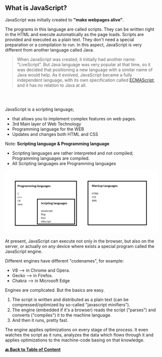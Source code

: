## What is JavaScript?

JavaScript was initially created to **"make webpages alive"**.

The programs in this language are called scripts. They can be written right in the HTML and execute automatically as the page 
loads.
Scripts are provided and executed as a plain text. They don't need a special preparation or a compilation to run.
In this aspect, JavaScript is very different from another language called Java.
<br>

> When JavaScript was created, it initially had another name: "LiveScript". But Java language was very popular at that time, 
> so it was decided that positioning a new language with a similar name of Java would help.
> As it evolved, JavaScript became a fully independent language, with its own specification called [ECMAScript](https://github.com/shravankb/ECMAScript-Specifications), 
> and it has no relation to Java at all.

<br>
<br>

JavaScript is a scripting language; 
- that allows you to implement complex features on web pages.
- 3rd Main layer of Web Technology
- Programming language for the WEB
- Updates and changes both HTML and CSS

Note:  **Scripting language & Programming language**

- Scripting languages are rather interpreted and not compiled; Programming languages are compiled.
- All Scripting languages are Programming languages

![GettingStartedWithNode](../assets/scriptvprogram.png)

At present, JavaScript can execute not only in the browser, but also on the server, or actually on any device where 
exists a special program called the JavaScript engine.

Different engines have different "codenames", for example:

- V8 --> in Chrome and Opera.
- Gecko --> in Firefox.
- Chakra --> in Microsoft Edge

Engines are complicated. But the basics are easy.

1. The script is written and distributed as a plain text (can be compressed/optimized by so-called 
"javascript minifiers").
2. The engine (embedded if it's a browser) reads the script ("parses") and converts ("compiles") it 
to the machine language.
3. And then it runs, pretty fast.

The engine applies optimizations on every stage of the process. It even watches the script as it runs, analyzes the data 
which flows through it and applies optimizations to the machine-code basing on that knowledge.


**[ :back: Back to Table of Content](https://github.com/shravankb/pre-requisite-nodejs)**